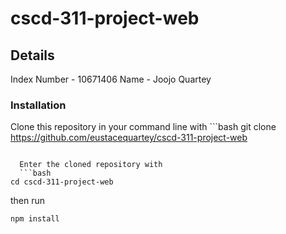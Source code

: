 # cscd-311-project-web

## Details
  Index Number - 10671406
  Name - Joojo Quartey
  
### Installation
  Clone this repository in your command line with
    ```bash
git clone https://github.com/eustacequartey/cscd-311-project-web
```

  Enter the cloned repository with
  ```bash
cd cscd-311-project-web
```


then run
```bash
npm install
```
